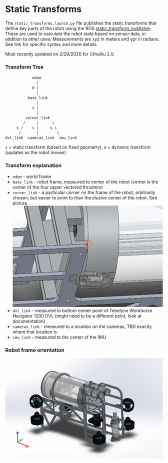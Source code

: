 # Static Transforms

The `static_transforms.launch.py` file publishes the static transforms that define key parts of the robot using the ROS [static_transform_publisher](http://wiki.ros.org/static_transform_publisher). These are used to calculate the robot state based on sensor data, in addition to other uses. Measurements are xyz in meters and ypr in radians. See link for specific syntax and more details.

Most recently updated on 2/29/2020 for Cthulhu 2.0.

### Transform Tree

```
            odom
              |
            d |
              |
          base_link
              |
            s |
              |
         corner_link
        /     |      \
     s /    s |     s \
      /       |        \
dvl_link  cameras_link  imu_link
```

`s` = static transform (based on fixed geometry), `d` = dynamic transform (updates as the robot moves)

### Transform explanation

* `odom` - world frame
* `base_link` - robot frame, measured to center of the robot (center is the center of the four upper vectored thrusters)
* `corner_link` - a particular corner on the frame of the robot, arbitrarily chosen, but easier to point to than the elusive center of the robot. See picture. ![corner_link](corner_link.png)
* `dvl_link` - measured to bottom center point of Teledyne Workhorse Navigator 1200 DVL (might need to be a different point, look at documentation)
* `cameras_link` - measured to a location on the cameras, TBD exactly where that location is
* `imu_link` - measured to the center of the IMU

### Robot frame orientation
![robot_frame](robot_frame.png)
